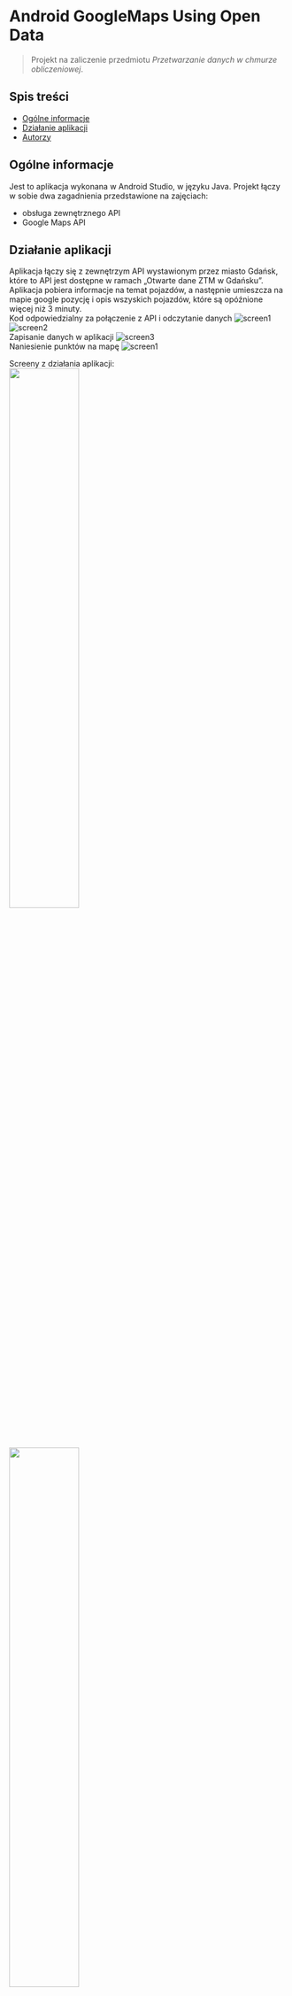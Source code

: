 # Android GoogleMaps Using Open Data
> Projekt na zaliczenie przedmiotu *Przetwarzanie danych w chmurze obliczeniowej*.

## Spis treści
* [Ogólne informacje](#ogólne-informacje)
* [Działanie aplikacji](#działanie-aplikacji)
* [Autorzy](#autorzy)

## Ogólne informacje
Jest to aplikacja wykonana w Android Studio, w języku Java. Projekt łączy w sobie dwa zagadnienia przedstawione na zajęciach:
- obsługa zewnętrznego API
- Google Maps API

## Działanie aplikacji
Aplikacja łączy się z zewnętrzym API wystawionym przez miasto Gdańsk, które to API jest dostępne w ramach „Otwarte dane ZTM w Gdańsku”. 
Aplikacja pobiera informacje na temat pojazdów, a następnie umieszcza na mapie google pozycję i opis wszyskich pojazdów, które są opóźnione więcej niż 3 minuty.  
Kod odpowiedzialny za połączenie z API i odczytanie danych
![screen1](/img/Screenshot_1.png)  
![screen2](/img/Screenshot_2.png)  
Zapisanie danych w aplikacji
![screen3](/img/Screenshot_3.png)  
Naniesienie punktów na mapę
![screen1](/img/Screenshot_4.png)  

Screeny z działania aplikacji:  
<img src="https://github.com/pwkwiatkowski/AndroidGoogleMapsUsingOpenData/blob/master/img/Screenshot_20210601-130724.png" width="50%">  
<img src="https://github.com/pwkwiatkowski/AndroidGoogleMapsUsingOpenData/blob/master/img/Screenshot_20210601-130743.png" width="50%">  
<img src="https://github.com/pwkwiatkowski/AndroidGoogleMapsUsingOpenData/blob/master/img/Screenshot_20210601-130803.png" width="50%">  
<img src="https://github.com/pwkwiatkowski/AndroidGoogleMapsUsingOpenData/blob/master/img/Screenshot_20210601-130818.png" width="50%">  

## Autorzy
Patryk Kwiatkowski  
Inga Nowak
